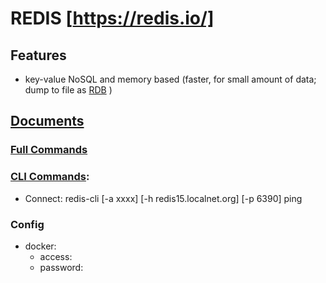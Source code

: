 # REDIS [https://redis.io/]

## Features
- key-value NoSQL and memory based (faster, for small amount of data; dump to file as [RDB](https://github.com/sripathikrishnan/redis-rdb-tools/wiki/Redis-RDB-Dump-File-Format) )

## [Documents](https://redis.io/documentation)
### [Full Commands](https://redis.io/commands)
### [CLI Commands](https://redis.io/topics/rediscli):
- Connect: redis-cli [-a xxxx] [-h redis15.localnet.org] [-p 6390] ping

### Config
- docker: 
  - access:
  - password:
